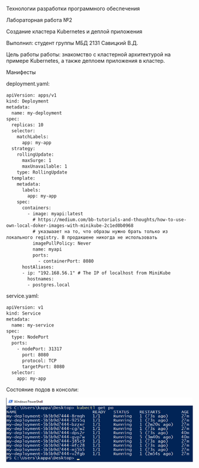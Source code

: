 Технологии разработки программного обеспечения

Лабораторная работа №2

Cоздание кластера Kubernetes и деплой приложения

Выполнил: студент группы МБД 2131 Савицкий В.Д.

Цель работы работы: знакомство с кластерной архитектурой на примере Kubernetes, а также деплоем приложения в кластер.

Манифесты

deployment.yaml:

    apiVersion: apps/v1
    kind: Deployment
    metadata:
      name: my-deployment
    spec:
      replicas: 10
      selector:
        matchLabels:
          app: my-app
      strategy:
        rollingUpdate:
          maxSurge: 1
          maxUnavailable: 1
        type: RollingUpdate
      template:
        metadata:
          labels:
            app: my-app
        spec:
          containers:
            - image: myapi:latest
              # https://medium.com/bb-tutorials-and-thoughts/how-to-use-own-local-doker-images-with-minikube-2c1ed0b0968
              # указыаает на то, что образы нужно брать только из локального registry. В продакшене никогда не использовать
              imagePullPolicy: Never 
              name: myapi
              ports:
                - containerPort: 8080
          hostAliases:
          - ip: "192.168.56.1" # The IP of localhost from MiniKube
            hostnames:
            - postgres.local
                   
service.yaml:

    apiVersion: v1
    kind: Service
    metadata:
      name: my-service
    spec:
      type: NodePort
      ports:
        - nodePort: 31317
          port: 8080
          protocol: TCP
          targetPort: 8080
      selector:
        app: my-app

Состояние подов в консоли:

![Image alt](https://github.com/NateSparkheart/Lab2-KubernetesDeploy/blob/main/Lab2-Consoleshot.png?raw=true)
